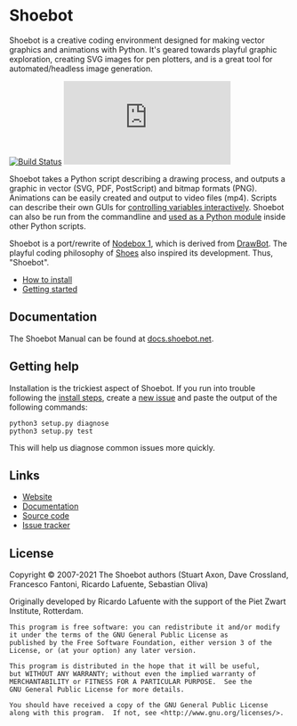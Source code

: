 # Shoebot

Shoebot is a creative coding environment designed for making vector graphics and
animations with Python. It's geared towards playful graphic exploration,
creating SVG images for pen plotters, and is a great tool for automated/headless
image generation.

[![Build Status](https://github.com/shoebot/shoebot/actions/workflows/test.yml/badge.svg)](https://github.com/shoebot/shoebot/actions/workflows/test.yml)
[![Matrix channel](https://img.shields.io/matrix/shoebot:matrix.org)](https://matrix.to/#/#shoebot:matrix.org)

Shoebot takes a Python script describing a drawing process, and outputs a
graphic in vector (SVG, PDF, PostScript) and bitmap formats (PNG). Animations
can be easily created and output to video files (mp4). Scripts can describe
their own GUIs for [controlling variables
interactively](https://docs.shoebot.net/live.html). Shoebot can also be run from
the commandline and [used as a Python
module](https://docs.shoebot.net/advanced.html#using-shoebot-as-a-python-module)
inside other Python scripts.

Shoebot is a port/rewrite of [Nodebox
1](http://nodebox.net/code/index.php/Home), which is derived from
[DrawBot](http://drawbot.com). The playful coding philosophy of
[Shoes](http://shoesrb.com/)  also inspired its development. Thus, "Shoebot".   

* [How to install](https://docs.shoebot.net/install.html)
* [Getting started](https://docs.shoebot.net/getstarted.html)

## Documentation

The Shoebot Manual can be found at [docs.shoebot.net](https://docs.shoebot.net/).

## Getting help

Installation is the trickiest aspect of Shoebot. If you run into trouble
following the [install steps](https://docs.shoebot.net/install.html), create a
[new issue](https://github.com/shoebot/shoebot/issues/new) and paste the output
of the following commands:

    python3 setup.py diagnose
    python3 setup.py test

This will help us diagnose common issues more quickly.


Links
-----

  * [Website](http://shoebot.net)
  * [Documentation](http://shoebot.readthedocs.org)
  * [Source code](http://github.com/shoebot/shoebot)
  * [Issue tracker](http://github.com/shoebot/shoebot/issues)


License
-------

Copyright &copy; 2007-2021 The Shoebot authors (Stuart Axon, Dave Crossland,
Francesco Fantoni, Ricardo Lafuente, Sebastian Oliva)

Originally developed by Ricardo Lafuente with the support of the Piet Zwart
Institute, Rotterdam.

    This program is free software: you can redistribute it and/or modify
    it under the terms of the GNU General Public License as
    published by the Free Software Foundation, either version 3 of the
    License, or (at your option) any later version.

    This program is distributed in the hope that it will be useful,
    but WITHOUT ANY WARRANTY; without even the implied warranty of
    MERCHANTABILITY or FITNESS FOR A PARTICULAR PURPOSE.  See the
    GNU General Public License for more details.

    You should have received a copy of the GNU General Public License
    along with this program.  If not, see <http://www.gnu.org/licenses/>.
